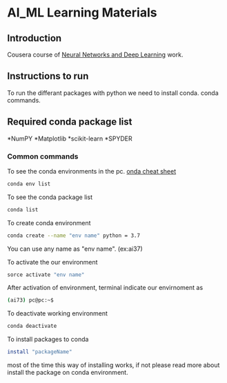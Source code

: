 # AI_ML Learning Materials


## Introduction

Cousera course of [Neural Networks and Deep Learning](https://www.coursera.org/learn/neural-networks-deep-learning) work.


## Instructions to run 

To run the differant packages with python we need to install conda.
conda commands.


## Required conda package list

*NumPY
*Matplotlib
*scikit-learn
*SPYDER


### Common commands

To see the conda environments in the pc. [onda cheat sheet](https://docs.conda.io/projects/conda/en/4.6.0/_downloads/52a95608c49671267e40c689e0bc00ca/conda-cheatsheet.pdf)

```bash
conda env list
```

To see the conda package list

```bash
conda list 
```

To create conda environment

```bash
conda create --name "env name" python = 3.7
```

You can use any name as "env name". (ex:ai37)

To activate the our environment

```bash
sorce activate "env name" 
```

After activation of environment, terminal indicate our envirnoment as

```bash
(ai73) pc@pc:~$
```

To deactivate working environment

```bash
conda deactivate
```

To install packages to conda 

```bash
install "packageName"
```

most of the time this way of installing works, if not please read more about install the package on conda environment.


